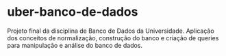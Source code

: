 # uber-banco-de-dados
Projeto final da disciplina de Banco de Dados da Universidade. Aplicação dos conceitos de normalização, construção do banco e criação de queries para manipulação e análise do banco de dados.